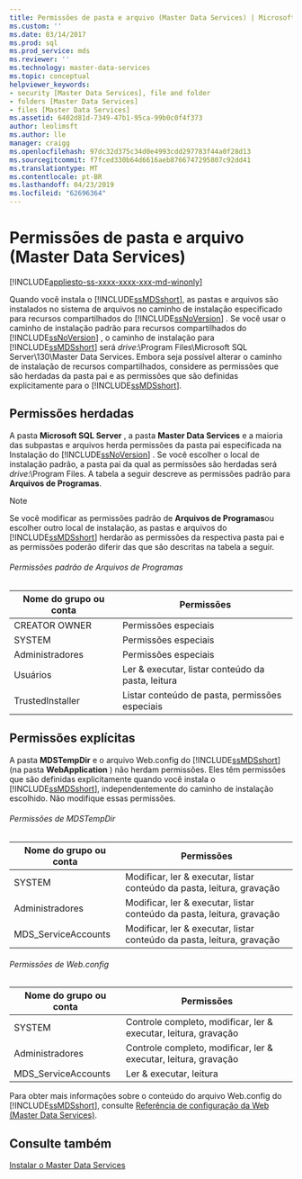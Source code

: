 ```yaml
---
title: Permissões de pasta e arquivo (Master Data Services) | Microsoft Docs
ms.custom: ''
ms.date: 03/14/2017
ms.prod: sql
ms.prod_service: mds
ms.reviewer: ''
ms.technology: master-data-services
ms.topic: conceptual
helpviewer_keywords:
- security [Master Data Services], file and folder
- folders [Master Data Services]
- files [Master Data Services]
ms.assetid: 6402d81d-7349-47b1-95ca-99b0c0f4f373
author: leolimsft
ms.author: lle
manager: craigg
ms.openlocfilehash: 97dc32d375c34d0e4993cdd297783f44a0f28d13
ms.sourcegitcommit: f7fced330b64d6616aeb8766747295807c92dd41
ms.translationtype: MT
ms.contentlocale: pt-BR
ms.lasthandoff: 04/23/2019
ms.locfileid: "62696364"
---
```

# <a name="folder-and-file-permissions-master-data-services"></a>Permissões de pasta e arquivo (Master Data Services)

[!INCLUDE[appliesto-ss-xxxx-xxxx-xxx-md-winonly](../includes/appliesto-ss-xxxx-xxxx-xxx-md-winonly.md)]

  Quando você instala o [!INCLUDE[ssMDSshort](../includes/ssmdsshort-md.md)], as pastas e arquivos são instalados no sistema de arquivos no caminho de instalação especificado para recursos compartilhados do [!INCLUDE[ssNoVersion](../includes/ssnoversion-md.md)] . Se você usar o caminho de instalação padrão para recursos compartilhados do [!INCLUDE[ssNoVersion](../includes/ssnoversion-md.md)] , o caminho de instalação para [!INCLUDE[ssMDSshort](../includes/ssmdsshort-md.md)] será *drive*:\Program Files\Microsoft SQL Server\130\Master Data Services. Embora seja possível alterar o caminho de instalação de recursos compartilhados, considere as permissões que são herdadas da pasta pai e as permissões que são definidas explicitamente para o [!INCLUDE[ssMDSshort](../includes/ssmdsshort-md.md)].  
  
## <a name="inherited-permissions"></a>Permissões herdadas  
 A pasta **Microsoft SQL Server** , a pasta **Master Data Services** e a maioria das subpastas e arquivos herda permissões da pasta pai especificada na Instalação do [!INCLUDE[ssNoVersion](../includes/ssnoversion-md.md)] . Se você escolher o local de instalação padrão, a pasta pai da qual as permissões são herdadas será *drive*:\Program Files. A tabela a seguir descreve as permissões padrão para **Arquivos de Programas**.  
  
> [!NOTE]  
>  Se você modificar as permissões padrão de **Arquivos de Programas**ou escolher outro local de instalação, as pastas e arquivos do [!INCLUDE[ssMDSshort](../includes/ssmdsshort-md.md)] herdarão as permissões da respectiva pasta pai e as permissões poderão diferir das que são descritas na tabela a seguir.  
  
###### <a name="program-files-default-permissions"></a>Permissões padrão de Arquivos de Programas  
  
|Nome do grupo ou conta|Permissões|  
|---------------------------|-----------------|  
|CREATOR OWNER|Permissões especiais|  
|SYSTEM|Permissões especiais|  
|Administradores|Permissões especiais|  
|Usuários|Ler & executar, listar conteúdo da pasta, leitura|  
|TrustedInstaller|Listar conteúdo de pasta, permissões especiais|  
  
## <a name="explicit-permissions"></a>Permissões explícitas  
 A pasta **MDSTempDir** e o arquivo Web.config do [!INCLUDE[ssMDSshort](../includes/ssmdsshort-md.md)] (na pasta **WebApplication** ) não herdam permissões. Eles têm permissões que são definidas explicitamente quando você instala o [!INCLUDE[ssMDSshort](../includes/ssmdsshort-md.md)], independentemente do caminho de instalação escolhido. Não modifique essas permissões.  
  
###### <a name="mdstempdir-permissions"></a>Permissões de MDSTempDir  
  
|Nome do grupo ou conta|Permissões|  
|---------------------------|-----------------|  
|SYSTEM|Modificar, ler & executar, listar conteúdo da pasta, leitura, gravação|  
|Administradores|Modificar, ler & executar, listar conteúdo da pasta, leitura, gravação|  
|MDS_ServiceAccounts|Modificar, ler & executar, listar conteúdo da pasta, leitura, gravação|  
  
###### <a name="webconfig-permissions"></a>Permissões de Web.config  
  
|Nome do grupo ou conta|Permissões|  
|---------------------------|-----------------|  
|SYSTEM|Controle completo, modificar, ler & executar, leitura, gravação|  
|Administradores|Controle completo, modificar, ler & executar, leitura, gravação|  
|MDS_ServiceAccounts|Ler & executar, leitura|  
  
 Para obter mais informações sobre o conteúdo do arquivo Web.config do [!INCLUDE[ssMDSshort](../includes/ssmdsshort-md.md)], consulte [Referência de configuração da Web &#40;Master Data Services&#41;](../master-data-services/web-configuration-reference-master-data-services.md).  
  
## <a name="see-also"></a>Consulte também  
 [Instalar o Master Data Services](../master-data-services/install-windows/install-master-data-services.md)  
  
  
